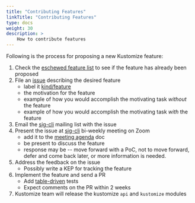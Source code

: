```yaml
---
title: "Contributing Features"
linkTitle: "Contributing Features"
type: docs
weight: 30
description: >
    How to contribute features
---
```


[issue]: https://github.com/kubernetes-sigs/kustomize/issues
[sig-cli]: /contributing/kustomize/community/
[meeting agenda]: https://docs.google.com/document/d/1r0YElcXt6G5mOWxwZiXgGu_X6he3F--wKwg-9UBc29I/edit#heading=h.himo1st0tqyy
[KEP]: https://github.com/kubernetes/enhancements/tree/master/keps/sig-cli
[table-driven]: https://github.com/kubernetes-sigs/kustomize/blob/a8b9741866cf8e0c43e643ab7a9f40a3bd7e2a4d/api/filters/imagetag/imagetag_test.go#L15
[eschewed feature list]: /faq/kustomize/eschewedfeatures/
[kind/feature]: https://github.com/kubernetes-sigs/kustomize/labels/kind%2Ffeature

Following is the process for proposing a new Kustomize feature:

1. Check the [eschewed feature list] to see if the feature has already been proposed
2. File an [issue] describing the desired feature
   - label it [kind/feature]
   - the motivation for the feature
   - example of how you would accomplish the motivating task *without* the feature
   - example of how you would accomplish the motivating task *with* the feature
3. Email the [sig-cli] mailing list with the issue
4. Present the issue at [sig-cli] bi-weekly meeting on Zoom
   - add it to the [meeting agenda] doc
   - be present to discuss the feature
   - response may be -- move forward with a PoC, not to move forward, defer and come back later,
     or more information is needed.
5. Address the feedback on the issue
   - Possibly write a KEP for tracking the feature
6. Implement the feature and send a PR
   - Add [table-driven] tests
   - Expect comments on the PR within 2 weeks
7. Kustomize team will release the kustomize `api` and `kustomize` modules
